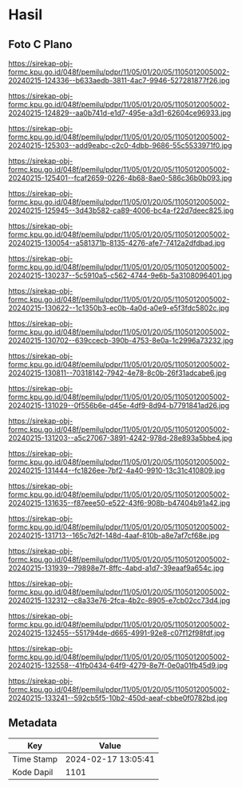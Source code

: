 # Hasil

## Foto C Plano

https://sirekap-obj-formc.kpu.go.id/048f/pemilu/pdpr/11/05/01/20/05/1105012005002-20240215-124336--b633aedb-3811-4ac7-9946-527281877f26.jpg

https://sirekap-obj-formc.kpu.go.id/048f/pemilu/pdpr/11/05/01/20/05/1105012005002-20240215-124829--aa0b741d-e1d7-495e-a3d1-62604ce96933.jpg

https://sirekap-obj-formc.kpu.go.id/048f/pemilu/pdpr/11/05/01/20/05/1105012005002-20240215-125303--add9eabc-c2c0-4dbb-9686-55c5533971f0.jpg

https://sirekap-obj-formc.kpu.go.id/048f/pemilu/pdpr/11/05/01/20/05/1105012005002-20240215-125401--fcaf2659-0226-4b68-8ae0-586c36b0b093.jpg

https://sirekap-obj-formc.kpu.go.id/048f/pemilu/pdpr/11/05/01/20/05/1105012005002-20240215-125945--3d43b582-ca89-4006-bc4a-f22d7deec825.jpg

https://sirekap-obj-formc.kpu.go.id/048f/pemilu/pdpr/11/05/01/20/05/1105012005002-20240215-130054--a581371b-8135-4276-afe7-7412a2dfdbad.jpg

https://sirekap-obj-formc.kpu.go.id/048f/pemilu/pdpr/11/05/01/20/05/1105012005002-20240215-130237--5c5910a5-c562-4744-9e6b-5a3108096401.jpg

https://sirekap-obj-formc.kpu.go.id/048f/pemilu/pdpr/11/05/01/20/05/1105012005002-20240215-130622--1c1350b3-ec0b-4a0d-a0e9-e5f3fdc5802c.jpg

https://sirekap-obj-formc.kpu.go.id/048f/pemilu/pdpr/11/05/01/20/05/1105012005002-20240215-130702--639ccecb-390b-4753-8e0a-1c2996a73232.jpg

https://sirekap-obj-formc.kpu.go.id/048f/pemilu/pdpr/11/05/01/20/05/1105012005002-20240215-130811--70318142-7942-4e78-8c0b-26f31adcabe6.jpg

https://sirekap-obj-formc.kpu.go.id/048f/pemilu/pdpr/11/05/01/20/05/1105012005002-20240215-131029--0f556b6e-d45e-4df9-8d94-b7791841ad26.jpg

https://sirekap-obj-formc.kpu.go.id/048f/pemilu/pdpr/11/05/01/20/05/1105012005002-20240215-131203--a5c27067-3891-4242-978d-28e893a5bbe4.jpg

https://sirekap-obj-formc.kpu.go.id/048f/pemilu/pdpr/11/05/01/20/05/1105012005002-20240215-131444--fc1826ee-7bf2-4a40-9910-13c31c410809.jpg

https://sirekap-obj-formc.kpu.go.id/048f/pemilu/pdpr/11/05/01/20/05/1105012005002-20240215-131635--f87eee50-e522-43f6-908b-b47404b91a42.jpg

https://sirekap-obj-formc.kpu.go.id/048f/pemilu/pdpr/11/05/01/20/05/1105012005002-20240215-131713--165c7d2f-148d-4aaf-810b-a8e7af7cf68e.jpg

https://sirekap-obj-formc.kpu.go.id/048f/pemilu/pdpr/11/05/01/20/05/1105012005002-20240215-131939--79898e7f-8ffc-4abd-a1d7-39eaaf9a654c.jpg

https://sirekap-obj-formc.kpu.go.id/048f/pemilu/pdpr/11/05/01/20/05/1105012005002-20240215-132312--c8a33e76-2fca-4b2c-8905-e7cb02cc73d4.jpg

https://sirekap-obj-formc.kpu.go.id/048f/pemilu/pdpr/11/05/01/20/05/1105012005002-20240215-132455--551794de-d665-4991-92e8-c07f12f98fdf.jpg

https://sirekap-obj-formc.kpu.go.id/048f/pemilu/pdpr/11/05/01/20/05/1105012005002-20240215-132558--41fb0434-64f9-4279-8e7f-0e0a01fb45d9.jpg

https://sirekap-obj-formc.kpu.go.id/048f/pemilu/pdpr/11/05/01/20/05/1105012005002-20240215-133241--592cb5f5-10b2-450d-aeaf-cbbe0f0782bd.jpg


## Metadata

| Key        | Value               |
| ---------- | ------------------- |
| Time Stamp | 2024-02-17 13:05:41 |
| Kode Dapil | 1101                |



